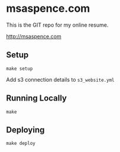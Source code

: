 # msaspence.com

This is the GIT repo for my online resume.

http://msaspence.com

## Setup

```
make setup
```

Add s3 connection details to `s3_website.yml`

## Running Locally

```
make
```

## Deploying

```
make deploy
```
